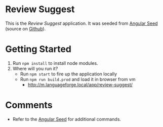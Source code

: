 # Review Suggest

This is the _Review Suggest_ application.
It was seeded from
[Angular Seed](https://mgechev.github.io/angular-seed/)
(source on [Github](https://github.com/mgechev/angular-seed)).

# Getting Started

1. Run `npm install` to install node modules.
2. Where will you run it?
    - Run `npm start` to fire up the application locally
    - Run `npm run build.prod` and load it in browser from vm
        - http://m.languageforge.local/app/review-suggest/

# Comments

- Refer to the
[Angular Seed](https://mgechev.github.io/angular-seed/)
for additional commands.
